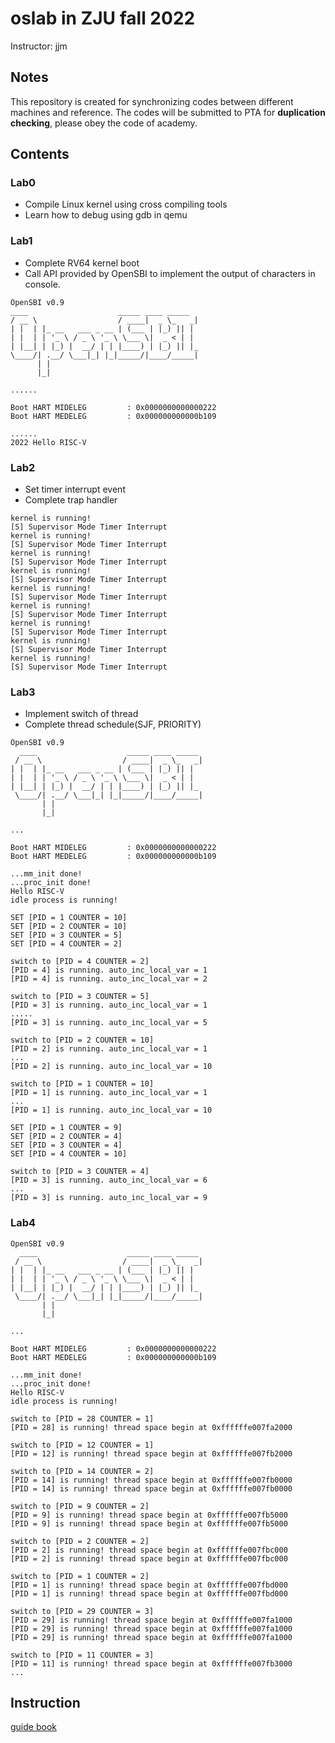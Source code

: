 # oslab in ZJU fall 2022

Instructor: jjm

## Notes
This repository is created for synchronizing codes between different machines and reference. The codes will be submitted to PTA for **duplication checking**, please obey the code of academy.

## Contents
### Lab0
- Compile Linux kernel using cross compiling tools
- Learn how to debug using gdb in qemu
### Lab1
- Complete RV64 kernel boot
- Call API provided by OpenSBI to implement the output of characters in console.
```
OpenSBI v0.9
____                    _____ ____ _____
/ __ \                  / ____|  _ \_   _|
| |  | |_ __   ___ _ __ | (___ | |_) || |
| |  | | '_ \ / _ \ '_ \ \___ \|  _ < | |
| |__| | |_) |  __/ | | |____) | |_) || |_
\____/| .__/ \___|_| |_|_____/|____/_____|
      | |
      |_|

......

Boot HART MIDELEG         : 0x0000000000000222
Boot HART MEDELEG         : 0x000000000000b109

......
2022 Hello RISC-V
```
### Lab2
- Set timer interrupt event 
- Complete trap handler
```
kernel is running!
[S] Supervisor Mode Timer Interrupt
kernel is running!
[S] Supervisor Mode Timer Interrupt
kernel is running!
[S] Supervisor Mode Timer Interrupt
kernel is running!
[S] Supervisor Mode Timer Interrupt
kernel is running!
[S] Supervisor Mode Timer Interrupt
kernel is running!
[S] Supervisor Mode Timer Interrupt
kernel is running!
[S] Supervisor Mode Timer Interrupt
kernel is running!
[S] Supervisor Mode Timer Interrupt
kernel is running!
[S] Supervisor Mode Timer Interrupt
```
### Lab3
- Implement switch of thread
- Complete thread schedule(SJF, PRIORITY)
```
OpenSBI v0.9
  ____                    _____ ____ _____
 / __ \                  / ____|  _ \_   _|
| |  | |_ __   ___ _ __ | (___ | |_) || |
| |  | | '_ \ / _ \ '_ \ \___ \|  _ < | |
| |__| | |_) |  __/ | | |____) | |_) || |_
 \____/| .__/ \___|_| |_|_____/|____/_____|
       | |
       |_|

...

Boot HART MIDELEG         : 0x0000000000000222
Boot HART MEDELEG         : 0x000000000000b109

...mm_init done!
...proc_init done!
Hello RISC-V
idle process is running!

SET [PID = 1 COUNTER = 10]
SET [PID = 2 COUNTER = 10]
SET [PID = 3 COUNTER = 5]
SET [PID = 4 COUNTER = 2]

switch to [PID = 4 COUNTER = 2]
[PID = 4] is running. auto_inc_local_var = 1
[PID = 4] is running. auto_inc_local_var = 2

switch to [PID = 3 COUNTER = 5]
[PID = 3] is running. auto_inc_local_var = 1
.....
[PID = 3] is running. auto_inc_local_var = 5

switch to [PID = 2 COUNTER = 10]
[PID = 2] is running. auto_inc_local_var = 1
...
[PID = 2] is running. auto_inc_local_var = 10

switch to [PID = 1 COUNTER = 10]
[PID = 1] is running. auto_inc_local_var = 1
...
[PID = 1] is running. auto_inc_local_var = 10

SET [PID = 1 COUNTER = 9]
SET [PID = 2 COUNTER = 4]
SET [PID = 3 COUNTER = 4]
SET [PID = 4 COUNTER = 10]

switch to [PID = 3 COUNTER = 4]
[PID = 3] is running. auto_inc_local_var = 6
...
[PID = 3] is running. auto_inc_local_var = 9
```
### Lab4

```
OpenSBI v0.9
  ____                    _____ ____ _____
 / __ \                  / ____|  _ \_   _|
| |  | |_ __   ___ _ __ | (___ | |_) || |
| |  | | '_ \ / _ \ '_ \ \___ \|  _ < | |
| |__| | |_) |  __/ | | |____) | |_) || |_
 \____/| .__/ \___|_| |_|_____/|____/_____|
       | |
       |_|

...

Boot HART MIDELEG         : 0x0000000000000222
Boot HART MEDELEG         : 0x000000000000b109

...mm_init done!
...proc_init done!
Hello RISC-V
idle process is running!

switch to [PID = 28 COUNTER = 1] 
[PID = 28] is running! thread space begin at 0xffffffe007fa2000

switch to [PID = 12 COUNTER = 1] 
[PID = 12] is running! thread space begin at 0xffffffe007fb2000

switch to [PID = 14 COUNTER = 2] 
[PID = 14] is running! thread space begin at 0xffffffe007fb0000
[PID = 14] is running! thread space begin at 0xffffffe007fb0000

switch to [PID = 9 COUNTER = 2] 
[PID = 9] is running! thread space begin at 0xffffffe007fb5000
[PID = 9] is running! thread space begin at 0xffffffe007fb5000

switch to [PID = 2 COUNTER = 2] 
[PID = 2] is running! thread space begin at 0xffffffe007fbc000
[PID = 2] is running! thread space begin at 0xffffffe007fbc000

switch to [PID = 1 COUNTER = 2] 
[PID = 1] is running! thread space begin at 0xffffffe007fbd000
[PID = 1] is running! thread space begin at 0xffffffe007fbd000

switch to [PID = 29 COUNTER = 3] 
[PID = 29] is running! thread space begin at 0xffffffe007fa1000
[PID = 29] is running! thread space begin at 0xffffffe007fa1000
[PID = 29] is running! thread space begin at 0xffffffe007fa1000

switch to [PID = 11 COUNTER = 3] 
[PID = 11] is running! thread space begin at 0xffffffe007fb3000
...
```
## Instruction
[guide book](https://zju-sec.github.io/os22fall-stu/)
